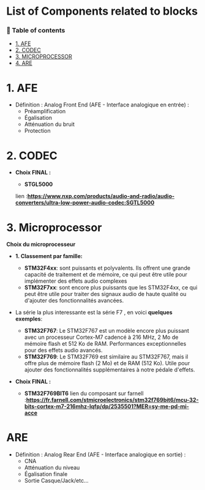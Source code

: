 # List of Components related to blocks

### 📖 Table of contents

- [1. AFE](#-afe)
- [2. CODEC](#-CODEC)
- [3. MICROPROCESSOR](#-3.microprocessor)
- [4. ARE](#-are)

# 1. AFE
- Définition : Analog Front End (AFE - Interface analogique en entrée) : 
  - Préamplification
  - Égalisation
  - Atténuation du bruit
  - Protection
  
# 2. CODEC

- **Choix FINAL :**

    - **STGL5000**

    lien  :**https://www.nxp.com/products/audio-and-radio/audio-converters/ultra-low-power-audio-codec:SGTL5000**

# 3. Microprocessor

**Choix du microprocesseur**
  - **1. Classement par famille:**
    - **STM32F4xx**: sont puissants et polyvalents. Ils offrent une grande capacité de traitement et de mémoire, ce qui peut être utile pour implémenter des effets audio complexes
    - **STM32F7xx**: sont encore plus puissants que les STM32F4xx, ce qui peut être utile pour traiter des signaux audio de haute qualité ou d'ajouter des fonctionnalités avancées.

  - La série la plus interessante est la série F7 , en voici **quelques exemples**:
    
    - **STM32F767**: Le STM32F767 est un modèle encore plus puissant avec un processeur Cortex-M7 cadencé à 216 MHz, 2 Mo de mémoire flash et 512 Ko de RAM. Performances exceptionnelles pour des effets audio avancés.
    - **STM32F769**: Le STM32F769 est similaire au STM32F767, mais il offre plus de mémoire flash (2 Mo) et de RAM (512 Ko). Utile pour ajouter des fonctionnalités supplémentaires à notre pédale d'effets.

  - **Choix FINAL :**

    - **STM32F769BIT6**
    lien du composant sur farnell :**https://fr.farnell.com/stmicroelectronics/stm32f769bit6/mcu-32-bits-cortex-m7-216mhz-lqfp/dp/2535501?MER=sy-me-pd-mi-acce**

# ARE
- Définition : Analog Rear End (AFE - Interface analogique en sortie) : 
  - CNA
  - Atténuation du niveau
  - Égalisation finale
  - Sortie Casque/Jack/etc...
